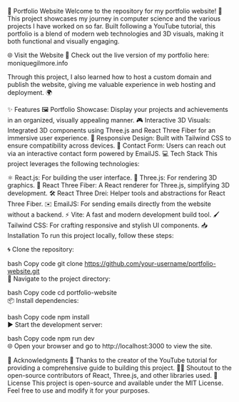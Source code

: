🌟 Portfolio Website
Welcome to the repository for my portfolio website! 🎉 This project showcases my journey in computer science and the various projects I have worked on so far. Built following a YouTube tutorial, this portfolio is a blend of modern web technologies and 3D visuals, making it both functional and visually engaging.

🌐 Visit the Website
🚀 Check out the live version of my portfolio here: moniquegilmore.info

Through this project, I also learned how to host a custom domain and publish the website, giving me valuable experience in web hosting and deployment. 🌍

✨ Features
🖼️ Portfolio Showcase: Display your projects and achievements in an organized, visually appealing manner.
🎮 Interactive 3D Visuals: Integrated 3D components using Three.js and React Three Fiber for an immersive user experience.
📱 Responsive Design: Built with Tailwind CSS to ensure compatibility across devices.
📧 Contact Form: Users can reach out via an interactive contact form powered by EmailJS.
💻 Tech Stack
This project leverages the following technologies:

⚛️ React.js: For building the user interface.
🎨 Three.js: For rendering 3D graphics.
🌌 React Three Fiber: A React renderer for Three.js, simplifying 3D development.
🛠️ React Three Drei: Helper tools and abstractions for React Three Fiber.
✉️ EmailJS: For sending emails directly from the website without a backend.
⚡ Vite: A fast and modern development build tool.
🖌️ Tailwind CSS: For crafting responsive and stylish UI components.
📥 Installation
To run this project locally, follow these steps:

🌀 Clone the repository:

bash
Copy code
git clone https://github.com/your-username/portfolio-website.git  
📂 Navigate to the project directory:

bash
Copy code
cd portfolio-website  
📦 Install dependencies:

bash
Copy code
npm install  
▶️ Start the development server:

bash
Copy code
npm run dev  
🌐 Open your browser and go to http://localhost:3000 to view the site.

🙌 Acknowledgments
🎥 Thanks to the creator of the YouTube tutorial for providing a comprehensive guide to building this project.
🧑‍💻 Shoutout to the open-source contributors of React, Three.js, and other libraries used.
📜 License
This project is open-source and available under the MIT License. Feel free to use and modify it for your purposes.

